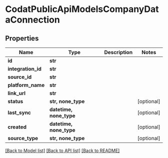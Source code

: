 # CodatPublicApiModelsCompanyDataConnection


## Properties
Name | Type | Description | Notes
------------ | ------------- | ------------- | -------------
**id** | **str** |  | 
**integration_id** | **str** |  | 
**source_id** | **str** |  | 
**platform_name** | **str** |  | 
**link_url** | **str** |  | 
**status** | **str, none_type** |  | [optional] 
**last_sync** | **datetime, none_type** |  | [optional] 
**created** | **datetime, none_type** |  | [optional] 
**source_type** | **str, none_type** |  | [optional] 

[[Back to Model list]](../README.md#documentation-for-models) [[Back to API list]](../README.md#documentation-for-api-endpoints) [[Back to README]](../README.md)


